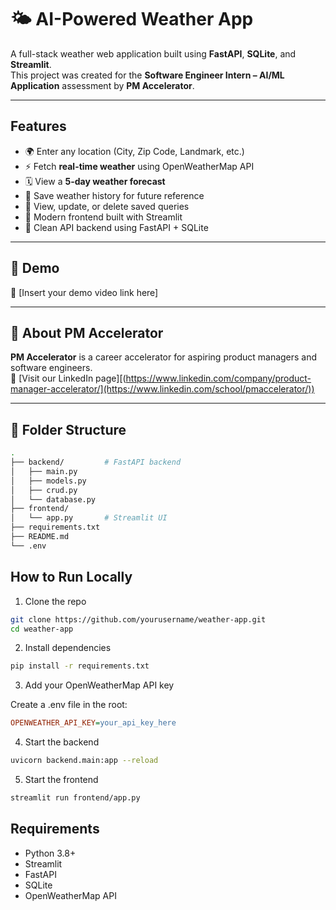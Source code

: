 # 🌤️ AI-Powered Weather App

A full-stack weather web application built using **FastAPI**, **SQLite**, and **Streamlit**.  
This project was created for the **Software Engineer Intern – AI/ML Application** assessment by **PM Accelerator**.

---

##  Features

- 🌍 Enter any location (City, Zip Code, Landmark, etc.)
- ⚡ Fetch **real-time weather** using OpenWeatherMap API
- 🗓️ View a **5-day weather forecast**
- 💾 Save weather history for future reference
- 🧾 View, update, or delete saved queries
- 🎨 Modern frontend built with Streamlit
- 📡 Clean API backend using FastAPI + SQLite

---

## 📸 Demo

🔗 [Insert your demo video link here]

---

## 🧠 About PM Accelerator

**PM Accelerator** is a career accelerator for aspiring product managers and software engineers.  
🔗 [Visit our LinkedIn page][(https://www.linkedin.com/company/product-manager-accelerator/](https://www.linkedin.com/school/pmaccelerator/))

---

## 📂 Folder Structure

```bash
.
├── backend/         # FastAPI backend
│   ├── main.py
│   ├── models.py
│   ├── crud.py
│   └── database.py
├── frontend/
│   └── app.py       # Streamlit UI
├── requirements.txt
├── README.md
└── .env
```

## How to Run Locally

1. Clone the repo
```bash
git clone https://github.com/yourusername/weather-app.git
cd weather-app
```
2. Install dependencies
```bash
pip install -r requirements.txt
```
3. Add your OpenWeatherMap API key
  
Create a .env file in the root: 
```ini
OPENWEATHER_API_KEY=your_api_key_here
```
4. Start the backend
```bash
uvicorn backend.main:app --reload
```
5. Start the frontend
```bash
streamlit run frontend/app.py
```

## Requirements
- Python 3.8+
- Streamlit
- FastAPI
- SQLite
- OpenWeatherMap API

